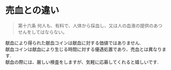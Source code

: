 # 売血との違い
> 第十六条
何人も、有料で、人体から採血し、又は人の血液の提供のあつせんをしてはならない。


献血により得られた献血コインは献血に対する価値ではありません.<br>
献血コインは献血により生じる時間に対する優遇処置であり、売血とは異なります.<br>
献血の際には、厳しい検査をしますが、気軽に応募してくれると嬉しいです.<br>

